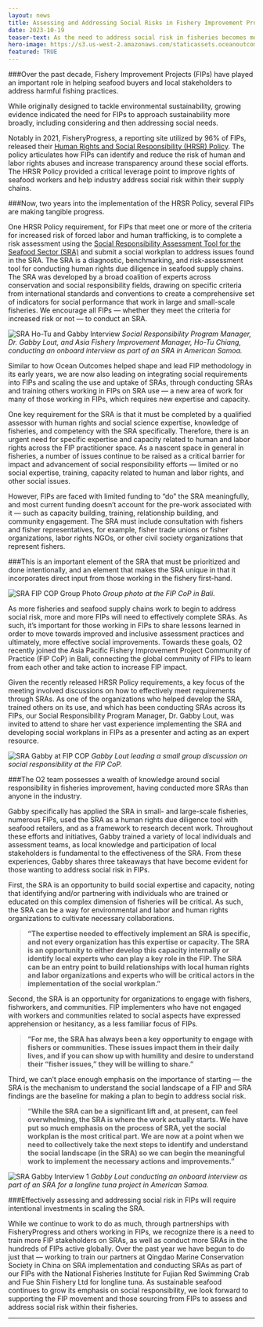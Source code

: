 ```yaml
---
layout: news
title: Assessing and Addressing Social Risks in Fishery Improvement Projects
date: 2023-10-19
teaser-text: As the need to address social risk in fisheries becomes more evident, Ocean Outcomes is leading the way in integrating social requirements into Fishery Improvement Projects and scaling the use and uptake of Social Responsibility Assessments.
hero-image: https://s3.us-west-2.amazonaws.com/staticassets.oceanoutcomes.org/news+and+analysis/SRA+Gabby+Exiting+Vessel+hero+image.png
featured: TRUE
---
```


###Over the past decade, Fishery Improvement Projects (FIPs) have played an important role in helping seafood buyers and local stakeholders to address harmful fishing practices. 

While originally designed to tackle environmental sustainability, growing evidence indicated the need for FIPs to approach sustainability more broadly, including considering and then addressing social needs.

Notably in 2021, FisheryProgress, a reporting site utilized by 96% of FIPs, released their <a href="https://fisheryprogress.org/social-responsibility/our-approach" target="_blank">Human Rights and Social Responsibility (HRSR) Policy</a>. The policy articulates how FIPs can identify and reduce the risk of human and labor rights abuses and increase transparency around these social efforts. The HRSR Policy provided a critical leverage point to improve rights of seafood workers and help industry address social risk within their supply chains.

###Now, two years into the implementation of the HRSR Policy, several FIPs are making tangible progress. 

One HRSR Policy requirement, for FIPs that meet one or more of the criteria for increased risk of forced labor and human trafficking, is to complete a risk assessment using the [Social Responsibility Assessment Tool for the Seafood Sector (SRA)](https://www.oceanoutcomes.org/what-we-do/services/social-rapid-assessment/) and submit a social workplan to address issues found in the SRA. The SRA is a diagnostic, benchmarking, and risk-assessment tool for conducting human rights due diligence in seafood supply chains. The SRA was developed by a broad coalition of experts across conservation and social responsibility fields, drawing on specific criteria from international standards and conventions to create a comprehensive set of indicators for social performance that work in large and small-scale fisheries. We encourage all FIPs — whether they meet the criteria for increased risk or not — to conduct an SRA.

![SRA Ho-Tu and Gabby Interview](https://s3.us-west-2.amazonaws.com/staticassets.oceanoutcomes.org/news+and+analysis/SRA+Ho-Tu+and+Gabby+Interview.png)
*Social Responsibility Program Manager, Dr. Gabby Lout, and Asia Fishery Improvement Manager, Ho-Tu Chiang, conducting an onboard interview as part of an SRA in American Samoa.*

Similar to how Ocean Outcomes helped shape and lead FIP methodology in its early years, we are now also leading on integrating social requirements into FIPs and scaling the use and uptake of SRAs, through conducting SRAs and training others working in FIPs on SRA use — a new area of work for many of those working in FIPs, which requires new expertise and capacity. 

One key requirement for the SRA is that it must be completed by a qualified assessor with human rights and social science expertise, knowledge of fisheries, and competency with the SRA specifically. Therefore, there is an urgent need for specific expertise and capacity related to human and labor rights across the FIP practitioner space. As a nascent space in general in fisheries, a number of issues continue to be raised as a critical barrier for impact and advancement of social responsibility efforts — limited or no social expertise, training, capacity related to human and labor rights, and other social issues.

However, FIPs are faced with limited funding to “do” the SRA meaningfully, and most current funding doesn’t account for the pre-work associated with it — such as capacity building, training, relationship building, and community engagement. The SRA must include consultation with fishers and fisher representatives, for example, fisher trade unions or fisher organizations, labor rights NGOs, or other civil society organizations that represent fishers. 

###This is an important element of the SRA that must be prioritized and done intentionally, and an element that makes the SRA unique in that it incorporates direct input from those working in the fishery first-hand.

![SRA FIP COP Group Photo](https://s3.us-west-2.amazonaws.com/staticassets.oceanoutcomes.org/news+and+analysis/SRA+FIP+COP+Group+Photo.png)
*Group photo at the FIP CoP in Bali.* 

As more fisheries and seafood supply chains work to begin to address social risk, more and more FIPs will need to effectively complete SRAs. As such, it’s important for those working in FIPs to share lessons learned in order to move towards improved and inclusive assessment practices and ultimately, more effective social improvements. Towards these goals, O2 recently joined the Asia Pacific Fishery Improvement Project Community of Practice (FIP CoP) in Bali, connecting the global community of FIPs to learn from each other and take action to increase FIP impact. 

Given the recently released HRSR Policy requirements, a key focus of the meeting involved discussions on how to effectively meet requirements through SRAs. As one of the organizations who helped develop the SRA, trained others on its use, and which has been conducting SRAs across its FIPs, our Social Responsibility Program Manager, Dr. Gabby Lout, was invited to attend to share her vast experience implementing the SRA and developing social workplans in FIPs as a presenter and acting as an expert resource. 

![SRA Gabby at FIP COP](https://s3.us-west-2.amazonaws.com/staticassets.oceanoutcomes.org/news+and+analysis/SRA+Gabby+at+FIP+COP.png)
*Gabby Lout leading a small group discussion on social responsibility at the FIP CoP.* 

###The O2 team possesses a wealth of knowledge around social responsibility in fisheries improvement, having conducted more SRAs than anyone in the industry.

Gabby specifically has applied the SRA in small- and large-scale fisheries, numerous FIPs, used the SRA as a human rights due diligence tool with seafood retailers, and as a framework to research decent work. Throughout these efforts and initiatives, Gabby trained a variety of local individuals and assessment teams, as local knowledge and participation of local stakeholders is fundamental to the effectiveness of the SRA. From these experiences, Gabby shares three takeaways that have become evident for those wanting to address social risk in FIPs.

First, the SRA is an opportunity to build social expertise and capacity, noting that identifying and/or partnering with individuals who are trained or educated on this complex dimension of fisheries will be critical. As such, the SRA can be a way for environmental and labor and human rights organizations to cultivate necessary collaborations.

>**“The expertise needed to effectively implement an SRA is specific, and not every organization has this expertise or capacity. The SRA is an opportunity to either develop this capacity internally or identify local experts who can play a key role in the FIP. The SRA can be an entry point to build relationships with local human rights and labor organizations and experts who will be critical actors in the implementation of the social workplan.”**

Second, the SRA is an opportunity for organizations to engage with fishers, fishworkers, and communities. FIP implementers who have not engaged with workers and communities related to social aspects have expressed apprehension or hesitancy, as a less familiar focus of FIPs. 

>**“For me, the SRA has always been a key opportunity to engage with fishers or communities. These issues impact them in their daily lives, and if you can show up with humility and desire to understand their “fisher issues,” they will be willing to share.”**

Third, we can’t place enough emphasis on the importance of starting — the SRA is the mechanism to understand the social landscape of a FIP and SRA findings are the baseline for making a plan to begin to address social risk.

>**“While the SRA can be a significant lift and, at present, can feel overwhelming, the SRA is where the work actually starts. We have put so much emphasis on the process of SRA, yet the social workplan is the most critical part. We are now at a point when we need to collectively take the next steps to identify and understand the social landscape (in the SRA) so we can begin the meaningful work to implement the necessary actions and improvements.”**

![SRA Gabby Interview 1](https://s3.us-west-2.amazonaws.com/staticassets.oceanoutcomes.org/news+and+analysis/SRA+Gabby+Interview+1.png)
*Gabby Lout conducting an onboard interview as part of an SRA for a longline tuna project in American Samoa.*

###Effectively assessing and addressing social risk in FIPs will require intentional investments in scaling the SRA. 

While we continue to work to do as much, through partnerships with FisheryProgress and others working in FIPs, we recognize there is a need to train more FIP stakeholders on SRAs, as well as conduct more SRAs in the hundreds of FIPs active globally. Over the past year we have begun to do just that — working to train our partners at Qingdao Marine Conservation Society in China on SRA implementation and conducting SRAs as part of our FIPs with the National Fisheries Institute for Fujian Red Swimming Crab and Fue Shin Fishery Ltd for longline tuna. As sustainable seafood continues to grow its emphasis on social responsibility, we look forward to supporting the FIP movement and those sourcing from FIPs to assess and address social risk within their fisheries.

----
